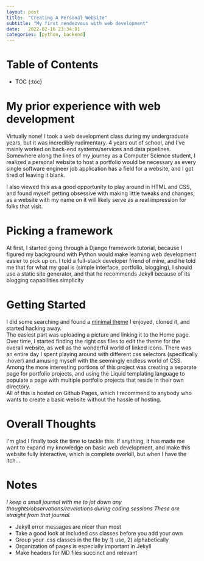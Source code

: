 ```yaml
---
layout: post
title:  "Creating A Personal Website"
subtitle: "My first rendezvous with web development"
date:   2022-02-16 23:34:01
categories: [python, backend]
---
```


# Table of Contents
* TOC
{:toc}

# My prior experience with web development
Virtually none! I took a web development class during my undergraduate years, but it was incredibly
rudimentary. 4 years out of school, and I've mainly worked on back-end systems/services and data pipelines.
Somewhere along the lines of my journey as a Computer Science student, I realized a personal
website to host a portfolio would be necessary as every single software engineer job application has 
a field for a website, and I got tired of leaving it blank.

I also viewed this as a good opportunity to play around in HTML and CSS, and found myself getting obsessive with
making little tweaks and changes, as a website with my name on it will likely serve as a real impression
for folks that visit.

# Picking a framework
At first, I started going through a Django framework tutorial, because I figured my background with Python would
make learning web development easier to pick up on. I told a full-stack developer friend of mine, and he told me
that for what my goal is (simple interface, portfolio, blogging), I should use a static site generator, and
that he recommends Jekyll because of its blogging capabilities simplicity

# Getting Started
I did some searching and found a [minimal theme](https://github.com/kronik3r/daktilo) I enjoyed, cloned it,
and started hacking away.<br>
The easiest part was uploading a picture and linking it to the Home page.
Over time, I started finding the right css files to edit the theme for the overall website,
as well as the wonderful world of linked icons. There was an entire day I spent playing
around with different css selectors (specifically :hover) and amusing myself with the
seemingly endless world of CSS.<br>
Among the more interesting portions of this project was creating a separate
page for portfolio projects, and using the Liquid templating language to populate
a page with multiple portfolio projects that reside in their own directory.<br>
All of this is hosted on Github Pages, which I recommend to anybody who wants
to create a basic website without the hassle of hosting.

# Overall Thoughts
I'm glad I finally took the time to tackle this. If anything, it has made me
want to expand my knowledge on basic web development, and make this website
fully interactive, which is complete overkill, but when I have the itch...

# Notes
*I keep a small journal with me to jot down any thoughts/observations/revelations during coding sessions
These are straight from that journal.*
- Jekyll error messages are nicer than most
- Take a good look at included css classes before you add your own
- Group your .css classes in the file by 1) use, 2) alphabetically
- Organization of pages is especially important in Jekyll
- Make headers for MD files succinct and relevant